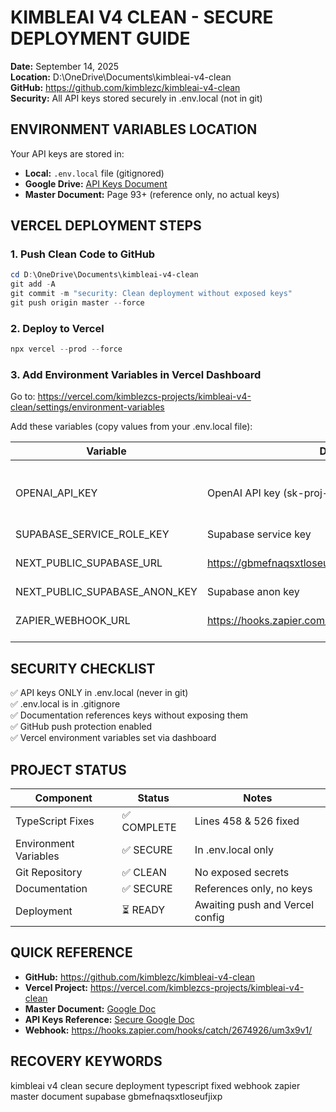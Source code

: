 # KIMBLEAI V4 CLEAN - SECURE DEPLOYMENT GUIDE
**Date:** September 14, 2025  
**Location:** D:\OneDrive\Documents\kimbleai-v4-clean  
**GitHub:** https://github.com/kimblezc/kimbleai-v4-clean  
**Security:** All API keys stored securely in .env.local (not in git)

## ENVIRONMENT VARIABLES LOCATION

Your API keys are stored in:
- **Local:** `.env.local` file (gitignored)
- **Google Drive:** [API Keys Document](https://docs.google.com/document/d/11TkeN5BkXejdnWsA9z6HrZiodH4pipTL4AzHbzB9nVo/edit)
- **Master Document:** Page 93+ (reference only, no actual keys)

## VERCEL DEPLOYMENT STEPS

### 1. Push Clean Code to GitHub
```powershell
cd D:\OneDrive\Documents\kimbleai-v4-clean
git add -A
git commit -m "security: Clean deployment without exposed keys"
git push origin master --force
```

### 2. Deploy to Vercel
```powershell
npx vercel --prod --force
```

### 3. Add Environment Variables in Vercel Dashboard

Go to: https://vercel.com/kimblezcs-projects/kimbleai-v4-clean/settings/environment-variables

Add these variables (copy values from your .env.local file):

| Variable | Description | Source |
|----------|-------------|--------|
| OPENAI_API_KEY | OpenAI API key (sk-proj-...) | .env.local or Google Drive doc |
| SUPABASE_SERVICE_ROLE_KEY | Supabase service key | .env.local |
| NEXT_PUBLIC_SUPABASE_URL | https://gbmefnaqsxtloseufjixp.supabase.co | Public - safe to share |
| NEXT_PUBLIC_SUPABASE_ANON_KEY | Supabase anon key | .env.local |
| ZAPIER_WEBHOOK_URL | https://hooks.zapier.com/hooks/catch/2674926/um3x9v1/ | Public - safe to share |

## SECURITY CHECKLIST

✅ API keys ONLY in .env.local (never in git)  
✅ .env.local is in .gitignore  
✅ Documentation references keys without exposing them  
✅ GitHub push protection enabled  
✅ Vercel environment variables set via dashboard  

## PROJECT STATUS

| Component | Status | Notes |
|-----------|--------|-------|
| TypeScript Fixes | ✅ COMPLETE | Lines 458 & 526 fixed |
| Environment Variables | ✅ SECURE | In .env.local only |
| Git Repository | ✅ CLEAN | No exposed secrets |
| Documentation | ✅ SECURE | References only, no keys |
| Deployment | ⏳ READY | Awaiting push and Vercel config |

## QUICK REFERENCE

- **GitHub:** https://github.com/kimblezc/kimbleai-v4-clean
- **Vercel Project:** https://vercel.com/kimblezcs-projects/kimbleai-v4-clean
- **Master Document:** [Google Doc](https://docs.google.com/document/d/1cO3leN51GpVdsWOwVK1MtgkLCr_jpodXrpp18rhgCaI/edit)
- **API Keys Reference:** [Secure Google Doc](https://docs.google.com/document/d/11TkeN5BkXejdnWsA9z6HrZiodH4pipTL4AzHbzB9nVo/edit)
- **Webhook:** https://hooks.zapier.com/hooks/catch/2674926/um3x9v1/

## RECOVERY KEYWORDS
kimbleai v4 clean secure deployment typescript fixed webhook zapier master document supabase gbmefnaqsxtloseufjixp
